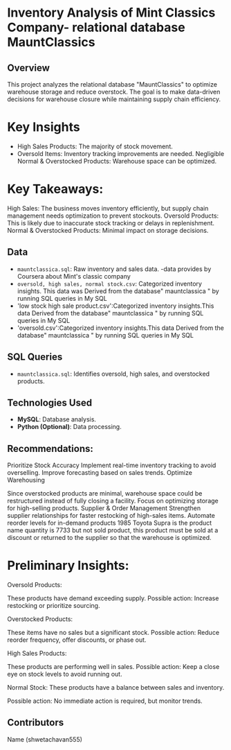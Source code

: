 # Inventory Analysis of  Mint Classics Company- relational database MauntClassics

## Overview
This project analyzes the relational database "MauntClassics" to optimize warehouse storage and reduce overstock. The goal is to make data-driven decisions for warehouse closure while maintaining supply chain efficiency.

# Key Insights
- High Sales Products: The majority of stock movement.
- Oversold Items: Inventory tracking improvements are needed.
  Negligible Normal & Overstocked Products: Warehouse space can be optimized.
# Key Takeaways:
  High Sales: The business moves inventory efficiently, but supply chain management needs optimization to prevent stockouts.
  Oversold Products: This is likely due to inaccurate stock tracking or delays in replenishment.
  Normal & Overstocked Products: Minimal impact on storage decisions.
## Data
- `mauntclassica.sql`: Raw inventory and sales data. -data provides by Coursera about  Mint's classic company
- `oversold, high sales, normal stock.csv`: Categorized inventory insights.  This data was Derived from the database" mauntclassica " by running SQL queries in My SQL
- 'low stock high sale product.csv':Categorized inventory insights.This data Derived from the database" mauntclassica " by running SQL queries in My SQL
- 'oversold.csv':Categorized inventory insights.This data Derived from the database" mauntclassica " by running SQL queries in My SQL
## SQL Queries
- `mauntclassica.sql`: Identifies oversold, high sales, and overstocked products.

## Technologies Used
- **MySQL**: Database analysis.
- **Python (Optional)**: Data processing.

## Recommendations:
Prioritize Stock Accuracy
Implement real-time inventory tracking to avoid overselling.
Improve forecasting based on sales trends.
Optimize Warehousing

Since overstocked products are minimal, warehouse space could be restructured instead of fully closing a facility.
Focus on optimizing storage for high-selling products.
Supplier & Order Management
Strengthen supplier relationships for faster restocking of high-sales items.
Automate reorder levels for in-demand products
1985 Toyota Supra is the product name quantity is 7733 but not sold product, this product must be sold at a discount or returned to the supplier so that the warehouse is optimized.
# Preliminary Insights:
Oversold Products:

These products have demand exceeding supply.
Possible action: Increase restocking or prioritize sourcing.

Overstocked Products:

These items have no sales but a significant stock.
Possible action: Reduce reorder frequency, offer discounts, or phase out.

High Sales Products:

These products are performing well in sales.
Possible action: Keep a close eye on stock levels to avoid running out.

Normal Stock:
These products have a balance between sales and inventory.

Possible action: No immediate action is required, but monitor trends.










## Contributors
Name (shwetachavan555)




